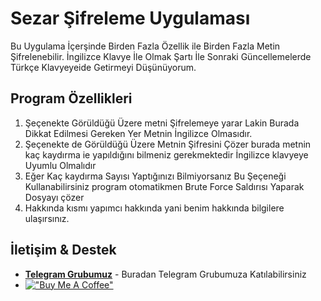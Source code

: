 # Sezar Şifreleme Uygulaması

Bu Uygulama İçerşinde Birden Fazla Özellik ile Birden Fazla Metin Şifrelenebilir.
İngilizce Klavye İle Olmak Şartı İle Sonraki Güncellemelerde Türkçe Klavyeyeide Getirmeyi Düşünüyorum.

## Program Özellikleri

1. Şeçenekte Görüldüğü Üzere metni Şifrelemeye yarar Lakin Burada Dikkat Edilmesi Gereken Yer Metnin İngilizce Olmasıdır.
2. Şeçenekte de Görüldüğü Üzere Metnin Şifresini Çözer burada metnin kaç kaydırma ie yapıldığını bilmeniz gerekmektedir
İngilizce klavyeye Uyumlu Olmalıdır
3. Eğer Kaç kaydırma Sayısı Yaptığınızı Bilmiyorsanız Bu Şeçeneği Kullanabilirsiniz program otomatikmen Brute Force Saldırısı Yaparak Dosyayı çözer
4. Hakkında kısmı yapımcı hakkında yani benim hakkında bilgilere ulaşırsınız.

## İletişim & Destek

* [**Telegram Grubumuz**](https://t.me/HilalYazilim) - Buradan Telegram Grubumuza Katılabilirsiniz
* [!["Buy Me A Coffee"](https://www.buymeacoffee.com/assets/img/custom_images/orange_img.png)](https://www.buymeacoffee.com/fasoturco)

